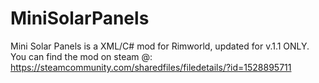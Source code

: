 # MiniSolarPanels
Mini Solar Panels is a XML/C# mod for Rimworld, updated for v.1.1 ONLY. 
You can find the mod on steam @:
https://steamcommunity.com/sharedfiles/filedetails/?id=1528895711
